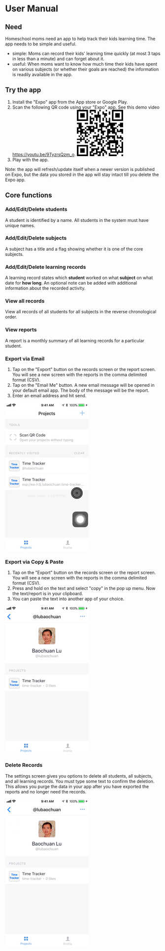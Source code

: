 # User Manual

## Need
Homeschool moms need an app to help track their kids learning time. The app needs to be simple and useful.
* simple: Moms can record their kids' learning time quickly (at most 3 taps in less than a minute) and can forget about it.
* useful: When moms want to know how much time their kids have spent on various subjects (or whether their goals are reached) the information is readily available in the app.

## Try the app
1. Install the "Expo" app from the App store or Google Play.
1. Scan the following QR code using your "Expo" app. See this demo video https://youtu.be/9TyzrsQzm_o. ![QR](images/download.png)
1. Play with the app.

Note: the app will refresh/update itself when a newer version is published on Expo, but the data you stored in the app will stay intact till you delete the Expo app.

## Core functions
### Add/Edit/Delete students
A student is identified by a name. All students in the system must have unique names.

### Add/Edit/Delete subjects
A subject has a title and a flag showing whether it is one of the core subjects.

### Add/Edit/Delete learning records
A learning record states which __student__ worked on what __subject__ on what date for __how long__. An optional note can be added with additional information about the recorded activity.

### View all records
View all records of all students for all subjects in the reverse chronological order.

### View reports
A report is a monthly summary of all learning records for a particular student.

### Export via Email
1. Tap on the "Export" button on the records screen or the report screen. You will see a new screen with the reports in the comma delimited format (CSV).
1. Tap on the "Email Me" button. A new email message will be opened in your default email app. The body of the message will be the report.
1. Enter an email address and hit send.

![export via email](images/email_export.gif)

### Export via Copy & Paste
1. Tap on the "Export" button on the records screen or the report screen. You will see a new screen with the reports in the comma delimited format (CSV).
1. Press and hold on the text and select "copy" in the pop up menu. Now the text/report is in your clipboard.
2. You can paste the text into another app of your choice.

![export via gmail](images/email_export2.gif)

### Delete Records
The settings screen gives you options to delete all students, all subjects, and all learning records. You must type some text to confirm the deletion. This allows you purge the data in your app after you have exported the reports and no longer need the records.

![delete](images/delete_records.gif)
